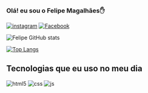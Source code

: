 
### Olá! eu sou o Felipe Magalhães✋

[![instagram](https://img.shields.io/badge/Instagram-E4405F?style=for-the-badge&logo=instagram&logoColor=white)](https://www.instagram.com/felipemglh_/)
[![Facebook](https://img.shields.io/badge/Facebook-1877F2?style=for-the-badge&logo=facebook&logoColor=white)](https://www.facebook.com/profile.php?id=100057779114385)

![Felipe GitHub stats](https://github-readme-stats.vercel.app/api?username=felipemglh&show_icons=true&theme=dracula)

[![Top Langs](https://github-readme-stats.vercel.app/api/top-langs/?username=felipemglh&layout=compact)](https://github.com/felipemglh/github-readme-stats)

## Tecnologias que eu uso no meu dia 

<div style="display: inline_block">
  <img align="center" alt="html5" src="https://img.shields.io/badge/HTML5-E34F26?style=for-the-badge&logo=html5&logoColor=white" />
  <img align="center" alt="css" src="https://img.shields.io/badge/CSS3-1572B6?style=for-the-badge&logo=css3&logoColor=white" />
  <img align="center" alt="js" src="https://img.shields.io/badge/JavaScript-F7DF1E?style=for-the-badge&logo=javascript&logoColor=black" />
  
</div><br/>
